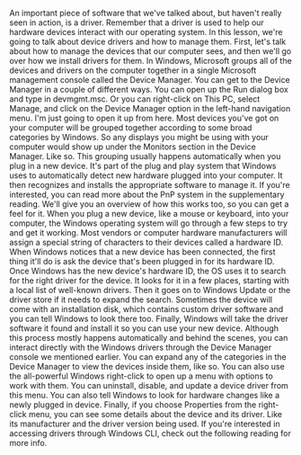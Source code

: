 An important piece of software
that we've talked about, but haven't really seen in action,
is a driver. Remember that a driver is used to help
our hardware devices interact with our operating system. In this lesson, we're going to talk about
device drivers and how to manage them. First, let's talk about how to manage
the devices that our computer sees, and then we'll go over how we
install drivers for them. In Windows, Microsoft groups all of
the devices and drivers on the computer together in a single Microsoft management
console called the Device Manager. You can get to the Device Manager
in a couple of different ways. You can open up the Run dialog box and
type in devmgmt.msc. Or you can right-click on This PC,
select Manage, and click on the Device Manager option
in the left-hand navigation menu. I'm just going to open it up from here. Most devices you've got on your computer
will be grouped together according to some broad categories by Windows. So any displays you might be using
with your computer would show up under the Monitors section
in the Device Manager. Like so. This grouping usually happens
automatically when you plug in a new device. It's part of the plug and play system that Windows uses to automatically detect
new hardware plugged into your computer. It then recognizes and installs
the appropriate software to manage it. If you're interested, you can read more about the PnP
system in the supplementary reading. We'll give you an overview of how this
works too, so you can get a feel for it. When you plug a new device, like a mouse
or keyboard, into your computer, the Windows operating system will
go through a few steps to try and get it working. Most vendors or computer hardware
manufacturers will assign a special string of characters to their
devices called a hardware ID. When Windows notices that a new device has
been connected, the first thing it'll do is ask the device that's been
plugged in for its hardware ID. Once Windows has the new device's
hardware ID, the OS uses it to search for the right driver for the device. It looks for it in a few places, starting
with a local list of well-known drivers. Then it goes on to Windows Update or the driver store if it
needs to expand the search. Sometimes the device will come
with an installation disk, which contains custom driver software and
you can tell Windows to look there too. Finally, Windows will take
the driver software it found and install it so you can use your new device. Although this process mostly
happens automatically and behind the scenes, you can interact
directly with the Windows drivers through the Device Manager console
we mentioned earlier. You can expand any of the categories in
the Device Manager to view the devices inside them, like so. You can also use the all-powerful Windows
right-click to open up a menu with options to work with them. You can uninstall, disable, and
update a device driver from this menu. You can also tell Windows to look for hardware changes like
a newly plugged in device. Finally, if you choose Properties
from the right-click menu, you can see some details about
the device and its driver. Like its manufacturer and
the driver version being used. If you're interested in accessing
drivers through Windows CLI, check out the following reading for
more info.